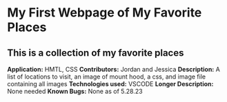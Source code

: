 # My First Webpage of My Favorite Places
## This is a collection of my favorite places 
**Application:** HMTL, CSS
**Contributors:** Jordan and Jessica
**Description:** A list of locations to visit, an image of mount hood, a css, and image file containing all images 
**Technologies used:** VSCODE
**Longer Description:** None needed
**Known Bugs:** None as of 5.28.23
